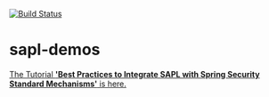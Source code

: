 [![Build Status](https://github.com/heutelbeck/sapl-demos/workflows/build/badge.svg)](https://github.com/heutelbeck/sapl-demos/actions)

# sapl-demos

[The Tutorial **'Best Practices to Integrate SAPL with Spring Security Standard Mechanisms'** is here.](https://github.com/heutelbeck/sapl-demos/blob/master/docs/src/asciidoc/tutorial.adoc)
